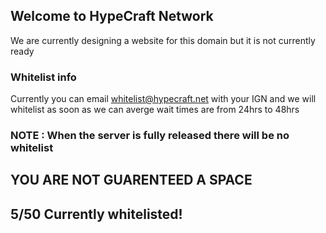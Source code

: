 ## Welcome to HypeCraft Network

We are currently designing a website for this domain but it is not currently ready


### Whitelist info

Currently you can email whitelist@hypecraft.net with your IGN and we will whitelist as soon as we can
averge wait times are from 24hrs to 48hrs

### NOTE : When the server is fully released there will be no whitelist

## YOU ARE NOT GUARENTEED A SPACE 
## 5/50 Currently whitelisted!
